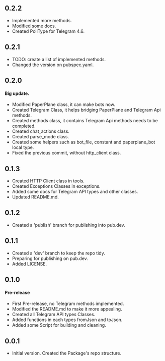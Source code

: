 ## 0.2.2

- Implemented more methods.
- Modified some docs.
- Created PollType for Telegram 4.6.

## 0.2.1

- TODO: create a list of implemented methods.
- Changed the version on pubspec.yaml.

## 0.2.0
#### Big update.

- Modified PaperPlane class, it can make bots now.
- Created Telegram Class, it helps bridging PaperPlane and Telegram Api methods.
- Created methods class, it contains Telegram Api methods needs to be completed.
- Created chat_actions class.
- Created parse_mode class.
- Created some helpers such as bot_file, constant and paperplane_bot local type.
- Fixed the previous commit, without http_client class.


## 0.1.3

- Created HTTP Client class in tools.
- Created Exceptions Classes in exceptions.
- Added some docs for Telegram API types and other classes.
- Updated README.md.

## 0.1.2

- Created a 'publish' branch for publishing into pub.dev.

## 0.1.1

- Created a 'dev' branch to keep the repo tidy.
- Preparing for publishing on pub.dev.
- Added LICENSE.

## 0.1.0
#### Pre-release

- First Pre-release, no Telegram methods implemented.
- Modified the README.md to make it more appealing.
- Created all Telegram API types Classes.
- Added functions in each types fromJson and toJson.
- Added some Script for building and cleaning.

## 0.0.1

- Initial version. Created the Package's repo structure.
